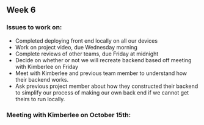 ## Week 6

### Issues to work on:
- Completed deploying front end locally on all our devices
- Work on project video, due Wednesday morning
- Complete reviews of other teams, due Friday at midnight
- Decide on whether or not we will recreate backend based off meeting with Kimberlee on Friday
- Meet with Kimberlee and previous team member to understand how their backend works.
- Ask previous project member about how they constructed their backend to simplify our process of making our own back end if we cannot get theirs to run locally.  

### Meeting with Kimberlee on October 15th:


